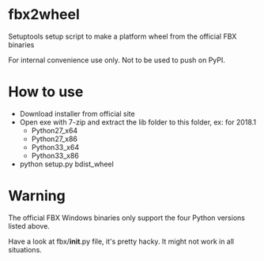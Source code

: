 # fbx2wheel
Setuptools setup script to make a platform wheel from the official FBX binaries

For internal convenience use only. Not to be used to push on PyPI. 

# How to use
- Download installer from official site
- Open exe with 7-zip and extract the lib folder to this folder, ex: for 2018.1
    - Python27_x64
    - Python27_x86
    - Python33_x64
    - Python33_x86
- python setup.py bdist_wheel

# Warning

The official FBX Windows binaries only support the four Python versions listed above. 

Have a look at fbx/__init__.py file, it's pretty hacky. It might not work in all situations. 